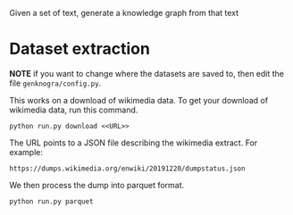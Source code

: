 Given a set of text, generate a knowledge graph from that text

# Dataset extraction

**NOTE** if you want to change where the datasets are saved to, then edit the file `genknogra/config.py`.

This works on a download of wikimedia data.
To get your download of wikimedia data, run this command.

```
python run.py download <<URL>>
```

The URL points to a JSON file describing the wikimedia extract.
For example:

	https://dumps.wikimedia.org/enwiki/20191220/dumpstatus.json

We then process the dump into parquet format.

```
python run.py parquet
```
